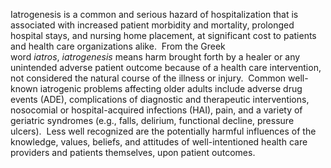 Iatrogenesis is a common and serious hazard of hospitalization that is associated with increased patient morbidity and mortality, prolonged hospital stays, and nursing home placement, at significant cost to patients and health care organizations alike.  From the Greek word _iatros_, _iatrogenesis_ means harm brought forth by a healer or any unintended adverse patient outcome because of a health care intervention, not considered the natural course of the illness or injury.  Common well-known iatrogenic problems affecting older adults include adverse drug events (ADE), complications of diagnostic and therapeutic interventions, nosocomial or hospital-acquired infections (HAI), pain, and a variety of geriatric syndromes (e.g., falls, delirium, functional decline, pressure ulcers).  Less well recognized are the potentially harmful influences of the knowledge, values, beliefs, and attitudes of well-intentioned health care providers and patients themselves, upon patient outcomes.